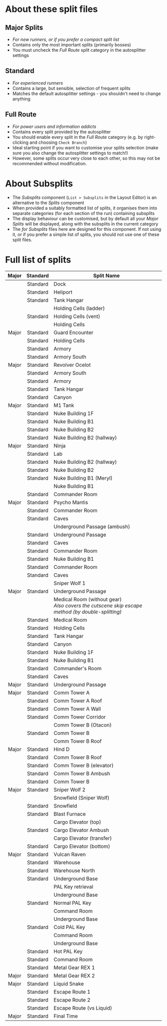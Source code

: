 # About these split files

## Major Splits
* *For new runners, or if you prefer a compact split list*
* Contains only the most important splits (primarily bosses)
* You must uncheck the *Full Route* split category in the autosplitter settings

## Standard
* *For experienced runners*
* Contains a large, but sensible, selection of frequent splits
* Matches the default autosplitter settings - you shouldn't need to change anything

## Full Route
* *For power users and information addicts*
* Contains every split provided by the autosplitter
* You should enable every split in the *Full Route* category (e.g. by right-clicking and choosing `Check Branch`)
* Ideal starting point if you want to customise your splits selection (make sure you also change the autosplitter settings to match!)
* However, some splits occur very close to each other, so this may not be recommended without modification.

# About Subsplits
* The *Subsplits* component (`List > Subsplits` in the Layout Editor) is an alternative to the *Splits* component
* When provided a suitably formatted list of splits, it organises them into separate categories (for each section of the run) containing subsplits
* The display behaviour can be customised, but by default all your *Major Splits* will be displayed, along with the subsplits in the current category
* The *for Subsplits* files here are designed for this component. If not using it, or if you prefer a simple list of splits, you should not use one of these split files.


# Full list of splits

| Major | Standard | Split Name                   |
|:-----:|:--------:|------------------------------|
|       | Standard | Dock                         |
|       | Standard | Heliport                     |
|       | Standard | Tank Hangar                  |
|       |          | Holding Cells (ladder)       |
|       | Standard | Holding Cells (vent)         |
|       |          | Holding Cells                |
| Major | Standard | Guard Encounter              |
|       | Standard | Holding Cells                |
|       | Standard | Armory                       |
|       | Standard | Armory South                 |
| Major | Standard | Revolver Ocelot              |
|       | Standard | Armory South                 |
|       | Standard | Armory                       |
|       | Standard | Tank Hangar                  |
|       | Standard | Canyon                       |
| Major | Standard | M1 Tank                      |
|       | Standard | Nuke Building 1F             |
|       | Standard | Nuke Building B1             |
|       | Standard | Nuke Building B2             |
|       | Standard | Nuke Building B2 (hallway)   |
| Major | Standard | Ninja                        |
|       | Standard | Lab                          |
|       | Standard | Nuke Building B2 (hallway)   |
|       | Standard | Nuke Building B2             |
|       | Standard | Nuke Building B1 (Meryl)     |
|       |          | Nuke Building B1             |
|       | Standard | Commander Room               |
| Major | Standard | Psycho Mantis                |
|       | Standard | Commander Room               |
|       | Standard | Caves                        |
|       |          | Underground Passage (ambush) |
|       | Standard | Underground Passage          |
|       | Standard | Caves                        |
|       | Standard | Commander Room               |
|       | Standard | Nuke Building B1             |
|       | Standard | Commander Room               |
|       | Standard | Caves                        |
|       |          | Sniper Wolf 1                |
| Major | Standard | Underground Passage          |
|       |          | Medical Room (without gear)<br>*Also covers the cutscene skip escape method (by double-splitting)* |
|       | Standard | Medical Room                 |
|       | Standard | Holding Cells                |
|       | Standard | Tank Hangar                  |
|       | Standard | Canyon                       |
|       | Standard | Nuke Building 1F             |
|       | Standard | Nuke Building B1             |
|       | Standard | Commander's Room             |
|       | Standard | Caves                        |
| Major | Standard | Underground Passage          |
| Major | Standard | Comm Tower A                 |
|       | Standard | Comm Tower A Roof            |
|       | Standard | Comm Tower A Wall            |
|       | Standard | Comm Tower Corridor          |
|       |          | Comm Tower B (Otacon)        |
|       | Standard | Comm Tower B                 |
|       |          | Comm Tower B Roof            |
| Major | Standard | Hind D                       |
|       | Standard | Comm Tower B Roof            |
|       | Standard | Comm Tower B (elevator)      |
|       | Standard | Comm Tower B Ambush          |
|       | Standard | Comm Tower B                 |
| Major | Standard | Sniper Wolf 2                |
|       |          | Snowfield (Sniper Wolf)      |
|       | Standard | Snowfield                    |
|       | Standard | Blast Furnace                |
|       |          | Cargo Elevator (top)         |
|       | Standard | Cargo Elevator Ambush        |
|       |          | Cargo Elevator (transfer)    |
|       | Standard | Cargo Elevator (bottom)      |
| Major | Standard | Vulcan Raven                 |
|       | Standard | Warehouse                    |
|       | Standard | Warehouse North              |
|       | Standard | Underground Base             |
|       |          | PAL Key retrieval            |
|       |          | Underground Base             |
|       | Standard | Normal PAL Key               |
|       |          | Command Room                 |
|       |          | Underground Base             |
|       | Standard | Cold PAL Key                 |
|       |          | Command Room                 |
|       |          | Underground Base             |
|       | Standard | Hot PAL Key                  |
|       | Standard | Command Room                 |
|       | Standard | Metal Gear REX 1             |
| Major | Standard | Metal Gear REX 2             |
| Major | Standard | Liquid Snake                 |
|       | Standard | Escape Route 1               |
|       | Standard | Escape Route 2               |
|       | Standard | Escape Route (vs Liquid)     |
| Major | Standard | Final Time                   |
